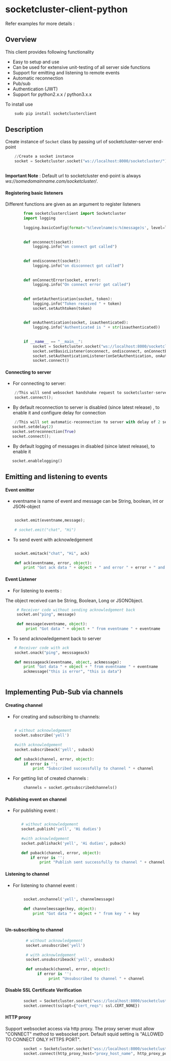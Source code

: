 # socketcluster-client-python
Refer examples for more details :
    
Overview
--------
This client provides following functionality

- Easy to setup and use
- Can be used for extensive unit-testing of all server side functions
- Support for emitting and listening to remote events
- Automatic reconnection
- Pub/sub
- Authentication (JWT)
- Support for python2.x.x / python3.x.x

To install use
```python
    sudo pip install socketclusterclient
```

Description
-----------
Create instance of `Socket` class by passing url of socketcluster-server end-point 

```python
    //Create a socket instance
    socket = Socketcluster.socket("ws://localhost:8000/socketcluster/") 
    
```
**Important Note** : Default url to socketcluster end-point is always *ws://somedomainname.com/socketcluster/*.

#### Registering basic listeners
 
Different functions are given as an argument to register listeners

```python
        from socketclusterclient import Socketcluster
        import logging
        
        logging.basicConfig(format='%(levelname)s:%(message)s', level=logging.DEBUG)
        
        
        def onconnect(socket):
            logging.info("on connect got called")
        
        
        def ondisconnect(socket):
            logging.info("on disconnect got called")
        
        
        def onConnectError(socket, error):
            logging.info("On connect error got called")
        
        
        def onSetAuthentication(socket, token):
            logging.info("Token received " + token)
            socket.setAuthtoken(token)
        
        
        def onAuthentication(socket, isauthenticated):
            logging.info("Authenticated is " + str(isauthenticated))
            
            
        if __name__ == "__main__":
            socket = Socketcluster.socket("ws://localhost:8000/socketcluster/")
            socket.setBasicListener(onconnect, ondisconnect, onConnectError)
            socket.setAuthenticationListener(onSetAuthentication, onAuthentication)
            socket.connect()
```

#### Connecting to server

- For connecting to server:

```python
    //This will send websocket handshake request to socketcluster-server
    socket.connect();
```


- By default reconnection to server is disabled (since latest release) , to enable it and configure delay for connection

```python
    //This will set automatic-reconnection to server with delay of 2 seconds and repeating it for infinitely
   socket.setdelay(2)
   socket.setreconnection(True)
   socket.connect();
```

- By default logging of messages in disabled (since latest release), to enable it

```python
   socket.enablelogging()
```

Emitting and listening to events
--------------------------------
#### Event emitter

- eventname is name of event and message can be String, boolean, int or JSON-object

```python

    socket.emit(eventname,message);
        
    # socket.emit("chat", "Hi")
```

- To send event with acknowledgement

```python

    socket.emitack("chat", "Hi", ack)  
        
    def ack(eventname, error, object):
        print "Got ack data " + object + " and error " + error + " and eventname is " + eventname
```

#### Event Listener

- For listening to events :

The object received can be String, Boolean, Long or JSONObject.

```python
     # Receiver code without sending acknowledgement back
     socket.on("ping", message)
     
     def message(eventname, object):
         print "Got data " + object + " from eventname " + eventname
```

- To send acknowledgement back to server

```python
    # Receiver code with ack
    socket.onack("ping", messsageack)
    
    def messsageack(eventname, object, ackmessage):
        print "Got data " + object + " from eventname " + eventname
        ackmessage("this is error", "this is data")
        
```

Implementing Pub-Sub via channels
---------------------------------

#### Creating channel

- For creating and subscribing to channels:

```python
    
    # without acknowledgement
    socket.subscribe('yell')
    
    #with acknowledgement
    socket.subscribeack('yell', suback)
    
    def suback(channel, error, object):
        if error is '':
            print "Subscribed successfully to channel " + channel
```

- For getting list of created channels :
 
```python
        channels = socket.getsubscribedchannels()

``` 





#### Publishing event on channel

- For publishing event :

```python

       # without acknowledgement
       socket.publish('yell', 'Hi dudies')
       
       #with acknowledgement
       socket.publishack('yell', 'Hi dudies', puback)
       
       def puback(channel, error, object):
           if error is '':
               print "Publish sent successfully to channel " + channel
``` 
 
#### Listening to channel

- For listening to channel event :

```python
        
        socket.onchannel('yell', channelmessage)
    
        def channelmessage(key, object):
            print "Got data " + object + " from key " + key
    
``` 
     
#### Un-subscribing to channel

```python
         # without acknowledgement
         socket.unsubscribe('yell')
         
         # with acknowledgement
         socket.unsubscribeack('yell', unsuback) 
         
         def unsuback(channel, error, object):
              if error is '':
                   print "Unsubscribed to channel " + channel 
```
      
#### Disable SSL Certificate Verification

```python
        socket = Socketcluster.socket("wss://localhost:8000/socketcluster/")
        socket.connect(sslopt={"cert_reqs": ssl.CERT_NONE})
```

#### HTTP proxy

Support websocket access via http proxy. The proxy server must allow "CONNECT" method to websocket port. Default squid setting is "ALLOWED TO CONNECT ONLY HTTPS PORT".

```python
        socket = Socketcluster.socket("wss://localhost:8000/socketcluster/")
        socket.connect(http_proxy_host="proxy_host_name", http_proxy_port=3128)
```

